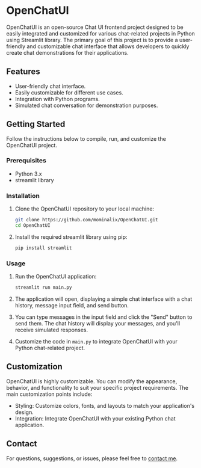 # OpenChatUI

OpenChatUI is an open-source Chat UI frontend project designed to be easily integrated and customized for various chat-related projects in Python using Streamlit library. The primary goal of this project is to provide a user-friendly and customizable chat interface that allows developers to quickly create chat demonstrations for their applications.

## Features

- User-friendly chat interface.
- Easily customizable for different use cases.
- Integration with Python programs.
- Simulated chat conversation for demonstration purposes.

## Getting Started

Follow the instructions below to compile, run, and customize the OpenChatUI project.

### Prerequisites

- Python 3.x
- streamlit library 

### Installation

1. Clone the OpenChatUI repository to your local machine:

   ```bash
   git clone https://github.com/mominalix/OpenChatUI.git
   cd OpenChatUI
   ```

2. Install the required streamlit library using pip:

   ```bash
   pip install streamlit
   ```

### Usage

1. Run the OpenChatUI application:

   ```bash
   streamlit run main.py
   ```

2. The application will open, displaying a simple chat interface with a chat history, message input field, and send button.

3. You can type messages in the input field and click the "Send" button to send them. The chat history will display your messages, and you'll receive simulated responses.

4. Customize the code in `main.py` to integrate OpenChatUI with your Python chat-related project.

## Customization

OpenChatUI is highly customizable. You can modify the appearance, behavior, and functionality to suit your specific project requirements. The main customization points include:

- Styling: Customize colors, fonts, and layouts to match your application's design.
- Integration: Integrate OpenChatUI with your existing Python chat application.

## Contact

For questions, suggestions, or issues, please feel free to [contact me](mailto:mominalix@gmail.com).

